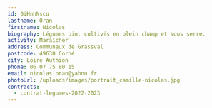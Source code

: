 ```yaml
---
id: 0iHnhNscu
lastname: Oran
firstname: Nicolas
biography: Légumes bio, cultivés en plein champ et sous serre.
activity: Maraîcher
address: Communaux de Grassval
postcode: 49630 Corné
city: Loire Authion
phone: 06 07 75 80 15
email: nicolas.oran@yahoo.fr
photoUrl: /uploads/images/portrait_camille-nicolas.jpg
contracts:
  - contrat-legumes-2022-2023
---
```

